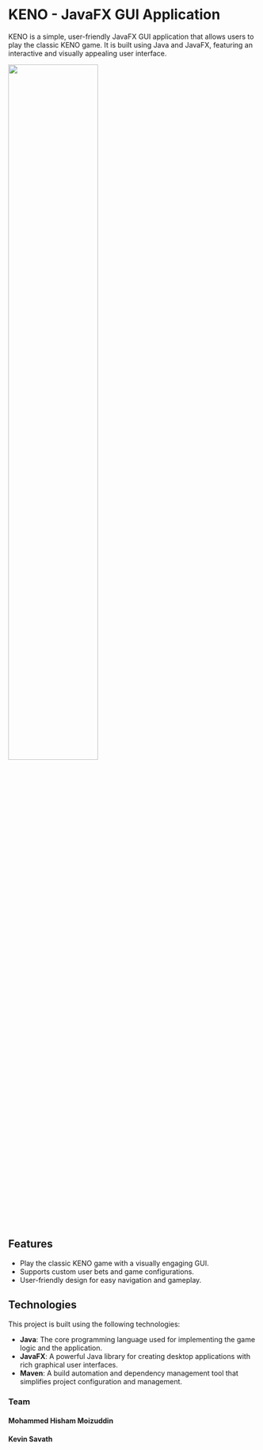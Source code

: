 # KENO - JavaFX GUI Application

KENO is a simple, user-friendly JavaFX GUI application that allows users to play the classic KENO game. It is built using Java and JavaFX, featuring an interactive and visually appealing user interface.


<img src="https://user-images.githubusercontent.com/78191578/233937658-434fe075-d82a-442d-81b5-f088e082b6d2.gif" width=60% height=60%>


##  Features

- Play the classic KENO game with a visually engaging GUI.
- Supports custom user bets and game configurations.
- User-friendly design for easy navigation and gameplay.

## Technologies

This project is built using the following technologies:

- **Java**: The core programming language used for implementing the game logic and the application.
- **JavaFX**: A powerful Java library for creating desktop applications with rich graphical user interfaces.
- **Maven**: A build automation and dependency management tool that simplifies project configuration and management.

### Team
#### Mohammed Hisham Moizuddin
#### Kevin Savath
